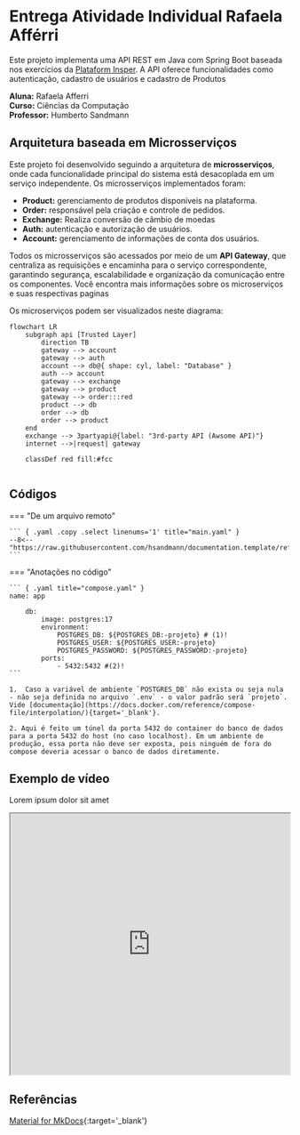 # Entrega Atividade Individual Rafaela Afférri

<!-- 
???+ info inline end "Edição"

    2025.1 -->

Este projeto implementa uma API REST em Java com Spring Boot baseada nos exercícios da [Plataform Insper](https://insper.github.io/platform/). A API oferece funcionalidades como autenticação, cadastro de usuários e cadastro de Produtos

**Aluna:** Rafaela Afferri  
**Curso:** Ciências da Computação  
**Professor:** Humberto Sandmann



<!-- 
!!! tip "Instruções"

    Vocês devem utilizar este template como um bloco de notas para registrar o que foi feito e o que falta fazer. Vocês devem adicionar as informações necessárias.
    O template deve ser editado e atualizado a cada entrega, registrando assim a data de entrega e o que foi feito até o momento via Git. -->

## Arquitetura baseada em Microsserviços

Este projeto foi desenvolvido seguindo a arquitetura de **microsserviços**, onde cada funcionalidade principal do sistema está desacoplada em um serviço independente. Os microsserviços implementados foram:

- **Product:** gerenciamento de produtos disponíveis na plataforma.
- **Order:** responsável pela criação e controle de pedidos.
- **Exchange:** Realiza conversão de câmbio de moedas
- **Auth:** autenticação e autorização de usuários.
- **Account:** gerenciamento de informações de conta dos usuários.

Todos os microsserviços são acessados por meio de um **API Gateway**, que centraliza as requisições e encaminha para o serviço correspondente, garantindo segurança, escalabilidade e organização da comunicação entre os componentes. Você encontra mais informações sobre os microserviços e suas respectivas paginas

Os microserviços podem ser visualizados neste diagrama:

``` mermaid
flowchart LR
    subgraph api [Trusted Layer]
        direction TB
        gateway --> account
        gateway --> auth
        account --> db@{ shape: cyl, label: "Database" }
        auth --> account
        gateway --> exchange
        gateway --> product
        gateway --> order:::red
        product --> db
        order --> db
        order --> product
    end
    exchange --> 3partyapi@{label: "3rd-party API (Awsome API)"}
    internet -->|request| gateway

    classDef red fill:#fcc


```
## Códigos

=== "De um arquivo remoto"

    ``` { .yaml .copy .select linenums='1' title="main.yaml" }
    --8<-- "https://raw.githubusercontent.com/hsandmann/documentation.template/refs/heads/main/.github/workflows/main.yaml"
    ```

=== "Anotações no código"

    ``` { .yaml title="compose.yaml" }
    name: app

        db:
            image: postgres:17
            environment:
                POSTGRES_DB: ${POSTGRES_DB:-projeto} # (1)!
                POSTGRES_USER: ${POSTGRES_USER:-projeto}
                POSTGRES_PASSWORD: ${POSTGRES_PASSWORD:-projeto}
            ports:
                - 5432:5432 #(2)!
    ```

    1.  Caso a variável de ambiente `POSTGRES_DB` não exista ou seja nula - não seja definida no arquivo `.env` - o valor padrão será `projeto`. Vide [documentação](https://docs.docker.com/reference/compose-file/interpolation/){target='_blank'}.

    2. Aqui é feito um túnel da porta 5432 do container do banco de dados para a porta 5432 do host (no caso localhost). Em um ambiente de produção, essa porta não deve ser exposta, pois ninguém de fora do compose deveria acessar o banco de dados diretamente.


## Exemplo de vídeo

Lorem ipsum dolor sit amet

<iframe width="100%" height="470" src="https://www.youtube.com/embed/3574AYQml8w" allowfullscreen></iframe>


## Referências

[Material for MkDocs](https://squidfunk.github.io/mkdocs-material/reference/){:target='_blank'}